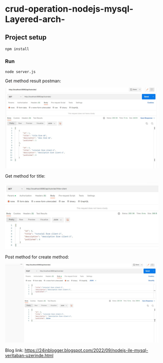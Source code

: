 # crud-operation-nodejs-mysql-Layered-arch-

## Project setup
```
npm install
```

### Run
```
node server.js
```

Get method result postman:

![alt text](https://raw.githubusercontent.com/sezersinanoglu/crud-operation-nodejs-mysql-Layered-arch-/main/get-action-postman.jpg)

Get method for title:

![alt text](https://raw.githubusercontent.com/sezersinanoglu/crud-operation-nodejs-mysql-Layered-arch-/main/get-title-postman.jpg)

Post method for create method:

![alt text](https://raw.githubusercontent.com/sezersinanoglu/crud-operation-nodejs-mysql-Layered-arch-/main/post-action-postman.jpg)

Blog link: https://24inblogger.blogspot.com/2022/09/nodejs-ile-mysql-veritaban-uzerinde.html
